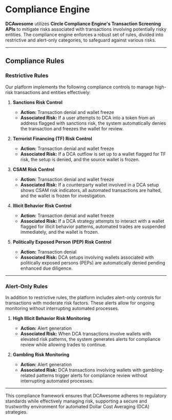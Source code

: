 # Compliance Engine

**DCAwesome** utilizes **Circle Compliance Engine's Transaction Screening APIs** to mitigate risks associated with transactions involving potentially risky entities. The compliance engine enforces a robust set of rules, divided into restrictive and alert-only categories, to safeguard against various risks.

---

## Compliance Rules

### Restrictive Rules

Our platform implements the following compliance controls to manage high-risk transactions and entities effectively:

1. **Sanctions Risk Control**
   - **Action:** Transaction denial and wallet freeze
   - **Associated Risk:** If a user attempts to DCA into a token from an address flagged with sanctions risk, the system automatically denies the transaction and freezes the wallet for review.

2. **Terrorist Financing (TF) Risk Control**
   - **Action:** Transaction denial and wallet freeze
   - **Associated Risk:** If a DCA outflow is set up to a wallet flagged for TF risk, the setup is denied, and the source wallet is frozen.

3. **CSAM Risk Control**
   - **Action:** Transaction denial and wallet freeze
   - **Associated Risk:** If a counterparty wallet involved in a DCA setup shows CSAM risk indicators, all automated transactions are halted, and the wallet is frozen for investigation.

4. **Illicit Behavior Risk Control**
   - **Action:** Transaction denial and wallet freeze
   - **Associated Risk:** If a DCA strategy attempts to interact with a wallet flagged for illicit behavior patterns, automated trades are suspended immediately, and the wallet is frozen.

5. **Politically Exposed Person (PEP) Risk Control**
   - **Action:** Transaction denial
   - **Associated Risk:** DCA setups involving wallets associated with politically exposed persons (PEPs) are automatically denied pending enhanced due diligence.

---

### Alert-Only Rules

In addition to restrictive rules, the platform includes alert-only controls for transactions with moderate risk factors. These alerts allow for ongoing monitoring without interrupting automated processes.

1. **High Illicit Behavior Risk Monitoring**
   - **Action:** Alert generation
   - **Associated Risk:** When DCA transactions involve wallets with elevated risk patterns, the system generates alerts for compliance review while allowing trades to continue.

2. **Gambling Risk Monitoring**
   - **Action:** Alert generation
   - **Associated Risk:** DCA transactions involving wallets with gambling-related patterns trigger alerts for compliance review without interrupting automated processes.

---

This compliance framework ensures that DCAwesome adheres to regulatory standards while effectively managing risk, supporting a secure and trustworthy environment for automated Dollar Cost Averaging (DCA) strategies.
